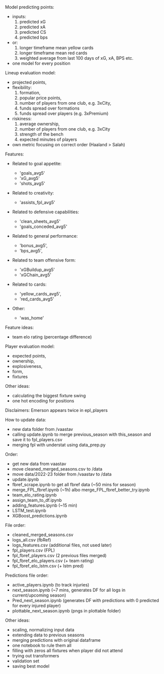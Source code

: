 Model predicting points:
- inputs:
  1. predicted xG
  2. predicted xA
  3. predicted CS
  4. predicted bps
- or:
  1. longer timeframe mean yellow cards
  2. longer timeframe mean red cards
  3. weighted average from last 100 days of xG, xA, BPS etc.
- one model for every position


Lineup evaluation model:
- projected points,
- flexibility:
  1. formation,
  2. popular price points,
  3. number of players from one club, e.g. 3xCity,
  4. funds spread over formations
  5. funds spread over players (e.g. 3xPremium)
- riskiness:
  1. average ownership,
  2. number of players from one club, e.g. 3xCity
  3. strength of the bench
  4. expected minutes of players
- own metric focusing on correct order (Haaland > Salah)


Features:
- Related to goal appetite:
    - 'goals_avg5'
    - 'xG_avg5'
    - 'shots_avg5'

- Related to creativity:
    - 'assists_fpl_avg5'
    
- Related to defensive capabilities:
    - 'clean_sheets_avg5'
    - 'goals_conceded_avg5'

- Related to general performance:
    - 'bonus_avg5', 
    - 'bps_avg5', 

- Related to team offensive form:
    - 'xGBuildup_avg5'
    - 'xGChain_avg5'
    
- Related to cards:
    - 'yellow_cards_avg5',
    - 'red_cards_avg5'
    
- Other:
    - 'was_home'


Feature ideas:
- team elo rating (percentage difference)


Player evaluation model:
- expected points,
- ownership,
- explosiveness,
- form,
- fixtures


Other ideas:
- calculating the biggest fixture swing
- one hot encoding for positions


Disclaimers:
Emerson appears twice in epl_players


How to update data:
- new data folder from /vaastav
- calling update.ipynb to merge previous_season with this_season and save it to fpl_players.csv
- merging fpl with understat using data_prep.py


Order:
- get new data from vaastav
- move cleaned_merged_seasons.csv to /data
- move data/2022-23 folder from /vaastav to /data
- update.ipynb
- fbref_scrape.ipynb to get all fbref data (~50 mins for season)
- merge_FPL_fbref.ipynb (~1h) albo merge_FPL_fbref_better_try.ipynb 
- team_elo_rating.ipynb
- assign_team_to_df.ipynb
- adding_features.ipynb (~15 min)
- LSTM_test.ipynb
- XGBoost_predictions.ipynb


File order:
- cleaned_merged_seasons.csv
- logs_all.csv (fbRef)
- logs_features.csv (additional files, not used later)
- fpl_players.csv (FPL)
- fpl_fbref_players.csv (2 previous files merged)
- fpl_fbref_elo_players.csv (+ team rating)
- fpl_fbref_elo_lstm.csv (+ lstm pred)


Predictions file order:
- active_players.ipynb (to track injuries)
- next_season.ipynb (~7 mins, generates DF for all logs in current/upcoming season)
- Pred_next_season.ipynb (generates DF with predictions with 0 predicted for every injured player)
- plottable_next_season.ipynb (pngs in plottable folder)


Other ideas:
- scaling, normalizing input data
- extending data to previous seasons
- merging predictions with original dataframe
- one notebook to rule them all
- filling with zeros all fixtures when player did not attend
- trying out transformers
- validation set
- saving best model